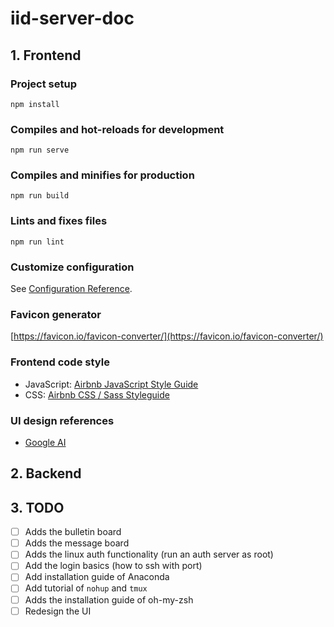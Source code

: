 # iid-server-doc

## 1. Frontend

### Project setup
```
npm install
```

### Compiles and hot-reloads for development
```
npm run serve
```

### Compiles and minifies for production
```
npm run build
```

### Lints and fixes files
```
npm run lint
```

### Customize configuration
See [Configuration Reference](https://cli.vuejs.org/config/).

### Favicon generator

[https://favicon.io/favicon-converter/](https://favicon.io/favicon-converter/)

### Frontend code style

- JavaScript: [Airbnb JavaScript Style Guide](https://github.com/airbnb/javascript)
- CSS: [Airbnb CSS / Sass Styleguide](https://github.com/airbnb/css)

### UI design references

- [Google AI](https://ai.google/)

## 2. Backend

## 3. TODO

- [ ] Adds the bulletin board
- [ ] Adds the message board
- [ ] Adds the linux auth functionality (run an auth server as root)
- [ ] Add the login basics (how to ssh with port)
- [ ] Add installation guide of Anaconda
- [ ] Add tutorial of `nohup` and `tmux`
- [ ] Adds the installation guide of oh-my-zsh
- [ ] Redesign the UI
